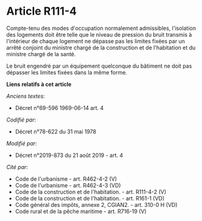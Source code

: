 # Article R111-4

Compte-tenu des modes d'occupation normalement admissibles, l'isolation des logements doit être telle que le niveau de
pression du bruit transmis à l'intérieur de chaque logement ne dépasse pas les limites fixées par un arrêté conjoint du
ministre chargé de la construction et de l'habitation et du ministre chargé de la santé. 

Le bruit engendré par un équipement quelconque du bâtiment ne doit pas dépasser les limites fixées dans la même forme.

**Liens relatifs à cet article**

_Anciens textes_:

  - Décret n°69-596 1969-06-14 art. 4

_Codifié par_:

  - Décret n°78-622 du 31 mai 1978

_Modifié par_:

  - Décret n°2019-873 du 21 août 2019 - art. 4

_Cité par_:

  - Code de l'urbanisme - art. R462-4-2 (V)
  - Code de l'urbanisme - art. R462-4-3 (VD)
  - Code de la construction et de l'habitation. - art. R111-4-2 (V)
  - Code de la construction et de l'habitation. - art. R161-1 (VD)
  - Code général des impôts, annexe 2, CGIAN2. - art. 310-0 H (VD)
  - Code rural et de la pêche maritime - art. R716-19 (V)
